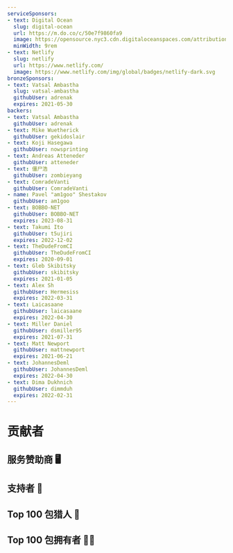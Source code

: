 ```yaml
---
serviceSponsors:
- text: Digital Ocean
  slug: digital-ocean
  url: https://m.do.co/c/50e7f9860fa9
  image: https://opensource.nyc3.cdn.digitaloceanspaces.com/attribution/assets/SVG/DO_Logo_horizontal_blue.svg
  minWidth: 9rem
- text: Netlify
  slug: netlify
  url: https://www.netlify.com/
  image: https://www.netlify.com/img/global/badges/netlify-dark.svg
bronzeSponsors:
- text: Vatsal Ambastha
  slug: vatsal-ambastha
  githubUser: adrenak
  expires: 2021-05-30
backers:
- text: Vatsal Ambastha
  githubUser: adrenak
- text: Mike Wuetherick
  githubUser: gekidoslair
- text: Koji Hasegawa
  githubUser: nowsprinting
- text: Andreas Atteneder
  githubUser: atteneder
- text: 僵尸浩
  githubUser: zombieyang
- text: ComradeVanti
  githubUser: ComradeVanti
- name: Pavel "am1goo" Shestakov
  githubUser: am1goo
- text: BOBBO-NET
  githubUser: BOBBO-NET
  expires: 2023-08-31
- text: Takumi Ito
  githubUser: t5ujiri
  expires: 2022-12-02
- text: TheDudeFromCI
  githubUser: TheDudeFromCI
  expires: 2020-09-01
- text: Gleb Skibitsky
  githubUser: skibitsky
  expires: 2021-01-05
- text: Alex Sh
  githubUser: Hermesiss
  expires: 2022-03-31
- text: Laicasaane
  githubUser: laicasaane
  expires: 2022-04-30
- text: Miller Daniel
  githubUser: dsmiller95
  expires: 2021-07-31
- text: Matt Newport
  githubUser: mattnewport
  expires: 2021-06-21
- text: JohannesDeml
  githubUser: JohannesDeml
  expires: 2022-04-30
- text: Dima Dukhnich
  githubUser: dimmduh
  expires: 2022-02-31
---
```

# 贡献者

## 服务赞助商 🖥️

<SponsorList level="service" :items="$page.frontmatter.serviceSponsors" />

<!-- ## 铜级赞助商 🥉

<SponsorList level="bronze" :items="$page.frontmatter.bronzeSponsors" /> -->

## 支持者 🙏

<SponsorList level="backer" :items="$page.frontmatter.backers" />

## Top 100 包猎人 🔎

<SponsorList level="hunters" :items="$page.frontmatter.hunters" />

## Top 100 包拥有者 🐱‍💻

<SponsorList level="owners" :items="$page.frontmatter.owners" />
